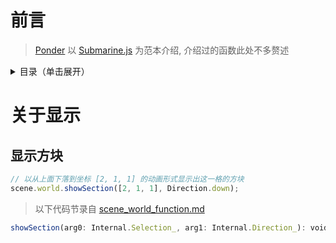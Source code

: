 # 前言

> [Ponder](https://github.com/Qi-Month/PonderJs-Tutorials/blob/main/Ponder/Ponder.md) 以 [Submarine.js](https://github.com/Qi-Month/PonderJs-Tutorials/blob/main/kubejs/client_scripts/Ponder/Submarine.js) 为范本介绍, 介绍过的函数此处不多赘述

<details>
  <summary>目录（单击展开）</summary>

  - [前言](#前言)
  - [关于显示](#关于显示)
    1. [显示方块](#显示方块)

    
</details>
 
# 关于显示

## 显示方块

```js
// 以从上面下落到坐标 [2, 1, 1] 的动画形式显示出这一格的方块
scene.world.showSection([2, 1, 1], Direction.down);
```

> 以下代码节录自 [scene_world_function.md](https://github.com/Qi-Month/PonderJs-Tutorials/blob/main/Ponder/internal/scene_world_function.md)

```js
showSection(arg0: Internal.Selection_, arg1: Internal.Direction_): void_;
```
